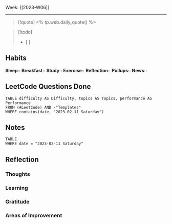 Week: [[2023-W06]]
- - -
>[!quote]
<% tp.web.daily_quote() %>

>[!todo]
>- [ ] 

## Habits

**Sleep**::
**Breakfast**::
**Study**:: 
**Exercise**:: 
**Reflection**:: 
**Pullups**::
**News**::

## LeetCode Questions Done

```dataview
TABLE difficulty AS Difficulty, topics AS Topics, performance AS Performance
FROM (#LeetCode) AND -"Templates"
WHERE contains(date, "2023-02-11 Saturday") 
```

## Notes

```dataview
TABLE
WHERE date = "2023-02-11 Saturday"
```

## Reflection
### Thoughts 
### Learning 
### Gratitude
### Areas of Improvement